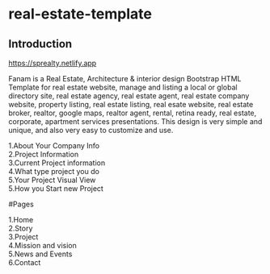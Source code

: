 # real-estate-template
## Introduction

https://sprealty.netlify.app 

Fanam is a Real Estate, Architecture &amp; interior design Bootstrap HTML Template for real estate website, manage and listing a local or global directory site, 
real estate agency, real estate agent, real estate company website, property listing, real estate listing, real esate website, real estate broker, realtor,
google maps, realtor agent, rental, retina ready, real estate, corporate, apartment services presentations. 
This design is very simple and unique, and also very easy to customize and use.

1.About Your Company Info<br>
2.Project Information<br>
3.Current Project information<br>
4.What type  project you do<br> 
5.Your Project Visual View<br>
5.How you Start new Project<br>


#Pages

1.Home<br>
2.Story<br>
3.Project<br>
4.Mission and vision<br>
5.News and Events<br>
6.Contact<br>
